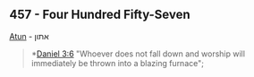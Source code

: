## 457 - Four Hundred Fifty-Seven

[Atun](/keys/AThVN) - אתון

> *[Daniel 3:6](http://biblehub.com/daniel/3-6.htm) "Whoever does not fall down and worship will immediately be thrown into a blazing furnace"; 